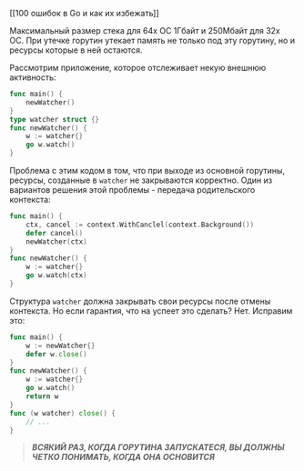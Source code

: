 [[100 ошибок в Go и как их избежать]]

Максимальный размер стека для 64х ОС 1Гбайт и 250Мбайт для 32х ОС. При утечке горутин утекает память не только под эту горутину, но и ресурсы которые в ней остаются.

Рассмотрим приложение, которое отслеживает некую внешнюю активность:
```go
func main() {
	newWatcher()
}
type watcher struct {}
func newWatcher() {
	w := watcher{}
	go w.watch()
}
```
Проблема с этим кодом в том, что при выходе из основной горутины, ресурсы, созданные в `watcher` не закрываются корректно.
Один из вариантов решения этой проблемы - передача родительского контекста:
```go
func main() {
	ctx, cancel := context.WithCanclel(context.Background())
	defer cancel()
	newWatcher(ctx)
}
func newWatcher() {
	w := watcher{}
	go w.watch(ctx)
}
```
Структура `watcher` должна закрывать свои ресурсы после отмены контекста. Но если гарантия, что на успеет это сделать? Нет. Исправим это:
```go
func main() {
	w := newWatcher{}
	defer w.close()
}
func newWatcher() {
	w := watcher{}
	go w.watch()
	return w
}
func (w watcher) close() {
	// ...
}
```

> ***ВСЯКИЙ РАЗ, КОГДА ГОРУТИНА ЗАПУСКАТЕСЯ, ВЫ ДОЛЖНЫ ЧЕТКО ПОНИМАТЬ, КОГДА ОНА ОСНОВИТСЯ***


